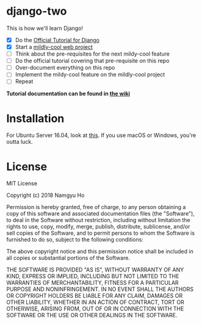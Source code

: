 # django-two

This is how we'll learn Django!

- [x] Do the [Official Tutorial for Django](https://docs.djangoproject.com/en/2.0/intro/tutorial01/)
- [x] Start a [mildly-cool web project](https://github.com/itsnamgyu/mogakco)
- [ ] Think about the pre-requisites for the next mildy-cool feature
- [ ] Do the official tutorial covering that pre-requisite on this repo
- [ ] Over-document everything on this repo
- [ ] Implement the mildy-cool feature on the mildly-cool project
- [ ] Repeat

**Tutorial documentation can be found in [the wiki](https://github.com/itsnamgyu/django-two/wiki)**

# Installation

For Ubuntu Server 16.04, look at [this](https://github.com/itsnamgyu/django-two/wiki/Environment-Setup-on-Ubuntu-Server). If you use macOS or Windows, you're outta luck.

# License

MIT License

Copyright (c) 2018 Namgyu Ho

Permission is hereby granted, free of charge, to any person obtaining a copy
of this software and associated documentation files (the "Software"), to deal
in the Software without restriction, including without limitation the rights
to use, copy, modify, merge, publish, distribute, sublicense, and/or sell
copies of the Software, and to permit persons to whom the Software is
furnished to do so, subject to the following conditions:

The above copyright notice and this permission notice shall be included in all
copies or substantial portions of the Software.

THE SOFTWARE IS PROVIDED "AS IS", WITHOUT WARRANTY OF ANY KIND, EXPRESS OR
IMPLIED, INCLUDING BUT NOT LIMITED TO THE WARRANTIES OF MERCHANTABILITY,
FITNESS FOR A PARTICULAR PURPOSE AND NONINFRINGEMENT. IN NO EVENT SHALL THE
AUTHORS OR COPYRIGHT HOLDERS BE LIABLE FOR ANY CLAIM, DAMAGES OR OTHER
LIABILITY, WHETHER IN AN ACTION OF CONTRACT, TORT OR OTHERWISE, ARISING FROM,
OUT OF OR IN CONNECTION WITH THE SOFTWARE OR THE USE OR OTHER DEALINGS IN THE
SOFTWARE.
